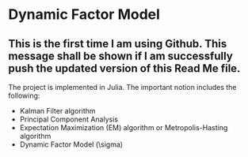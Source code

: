 # Dynamic Factor Model 
## This is the first time I am using Github. This message shall be shown if I am successfully push the updated version of this Read Me file. 

The project is implemented in Julia. The important notion includes the following:
- Kalman Filter algorithm
- Principal Component Analysis
- Expectation Maximization (EM) algorithm or Metropolis-Hasting algorithm
- Dynamic Factor Model (\sigma)